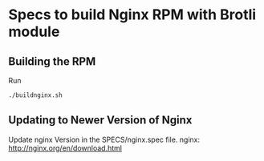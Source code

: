 Specs to build Nginx RPM with Brotli module
==============================================

Building the RPM
----------------

Run 
```markdown
./buildnginx.sh
```

Updating to Newer Version of Nginx
-----------------------------------------------

Update nginx Version in the SPECS/nginx.spec file.
nginx: http://nginx.org/en/download.html

